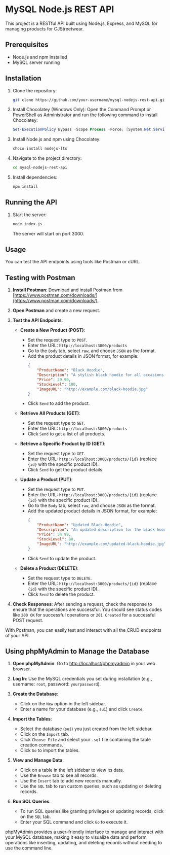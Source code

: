 # MySQL Node.js REST API

This project is a RESTful API built using Node.js, Express, and MySQL for managing products for CJStreetwear.

## Prerequisites
- Node.js and npm installed
- MySQL server running

## Installation
1. Clone the repository:
   ```bash
   git clone https://github.com/your-username/mysql-nodejs-rest-api.git
   ```

2. Install Chocolatey (Windows Only):
   Open the Command Prompt or PowerShell as Administrator and run the following command to install Chocolatey:
   ```powershell
   Set-ExecutionPolicy Bypass -Scope Process -Force; [System.Net.ServicePointManager]::SecurityProtocol = [System.Net.SecurityProtocolType]::Tls12; Invoke-Expression ((New-Object System.Net.WebClient).DownloadString('https://chocolatey.org/install.ps1'))
   ```

3. Install Node.js and npm using Chocolatey:
   ```bash
   choco install nodejs-lts
   ```

4. Navigate to the project directory:
   ```bash
   cd mysql-nodejs-rest-api
   ```

5. Install dependencies:
   ```bash
   npm install
   ```

## Running the API
1. Start the server:
   ```bash
   node index.js
   ```
   The server will start on port 3000.

## Usage
You can test the API endpoints using tools like Postman or cURL.

## Testing with Postman
1. **Install Postman**: Download and install Postman from [https://www.postman.com/downloads/](https://www.postman.com/downloads/).

2. **Open Postman** and create a new request.

3. **Test the API Endpoints**:
   - **Create a New Product (POST)**:
     - Set the request type to `POST`.
     - Enter the URL: `http://localhost:3000/products`
     - Go to the `Body` tab, select `raw`, and choose `JSON` as the format.
     - Add the product details in JSON format, for example:
       ```json
       {
           "ProductName": "Black Hoodie",
           "Description": "A stylish black hoodie for all occasions.",
           "Price": 29.99,
           "StockLevel": 100,
           "ImageURL": "http://example.com/black-hoodie.jpg"
       }
       ```
     - Click `Send` to add the product.

   - **Retrieve All Products (GET)**:
     - Set the request type to `GET`.
     - Enter the URL: `http://localhost:3000/products`
     - Click `Send` to get a list of all products.

   - **Retrieve a Specific Product by ID (GET)**:
     - Set the request type to `GET`.
     - Enter the URL: `http://localhost:3000/products/{id}` (replace `{id}` with the specific product ID).
     - Click `Send` to get the product details.

   - **Update a Product (PUT)**:
     - Set the request type to `PUT`.
     - Enter the URL: `http://localhost:3000/products/{id}` (replace `{id}` with the specific product ID).
     - Go to the `Body` tab, select `raw`, and choose `JSON` as the format.
     - Add the updated product details in JSON format, for example:
       ```json
       {
           "ProductName": "Updated Black Hoodie",
           "Description": "An updated description for the black hoodie.",
           "Price": 34.99,
           "StockLevel": 80,
           "ImageURL": "http://example.com/updated-black-hoodie.jpg"
       }
       ```
     - Click `Send` to update the product.

   - **Delete a Product (DELETE)**:
     - Set the request type to `DELETE`.
     - Enter the URL: `http://localhost:3000/products/{id}` (replace `{id}` with the specific product ID).
     - Click `Send` to delete the product.

4. **Check Responses**: After sending a request, check the response to ensure that the operations are successful. You should see status codes like `200 OK` for successful operations or `201 Created` for a successful POST request.

With Postman, you can easily test and interact with all the CRUD endpoints of your API.

## Using phpMyAdmin to Manage the Database
1. **Open phpMyAdmin**: Go to [http://localhost/phpmyadmin](http://localhost/phpmyadmin) in your web browser.

2. **Log In**: Use the MySQL credentials you set during installation (e.g., username: `root`, password: `yourpassword`).

3. **Create the Database**:
   - Click on the `New` option in the left sidebar.
   - Enter a name for your database (e.g., `sui`) and click `Create`.

4. **Import the Tables**:
   - Select the database (`sui`) you just created from the left sidebar.
   - Click on the `Import` tab.
   - Click `Choose File` and select your `.sql` file containing the table creation commands.
   - Click `Go` to import the tables.

5. **View and Manage Data**:
   - Click on a table in the left sidebar to view its data.
   - Use the `Browse` tab to see all records.
   - Use the `Insert` tab to add new records manually.
   - Use the `SQL` tab to run custom queries, such as updating or deleting records.

6. **Run SQL Queries**:
   - To run SQL queries like granting privileges or updating records, click on the `SQL` tab.
   - Enter your SQL command and click `Go` to execute it.

phpMyAdmin provides a user-friendly interface to manage and interact with your MySQL database, making it easy to visualize data and perform operations like inserting, updating, and deleting records without needing to use the command line.